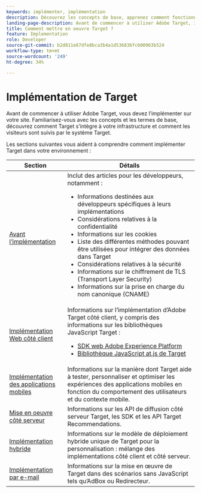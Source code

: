 ```yaml
---
keywords: implémenter, implémentation
description: Découvrez les concepts de base, apprenez comment fonctionne Target et comment il s’intègre à votre infrastructure et comprenez la manière dont les visiteurs sont suivis.
landing-page-description: Avant de commencer à utiliser Adobe Target, il vous faut l’implémenter sur votre site, comprendre quelques concepts et termes de base, et vous familiariser avec son fonctionnement.
title: Comment mettre en oeuvre Target ?
feature: Implementation
role: Developer
source-git-commit: b2d811e67dfe8bca3b4a1d536836fc600963b524
workflow-type: tm+mt
source-wordcount: '249'
ht-degree: 34%

---
```


# Implémentation de Target

Avant de commencer à utiliser Adobe Target, vous devez l’implémenter sur votre site. Familiarisez-vous avec les concepts et les termes de base, découvrez comment Target s’intègre à votre infrastructure et comment les visiteurs sont suivis par le système Target.

Les sections suivantes vous aident à comprendre comment implémenter Target dans votre environnement :

| Section | Détails |
| --- | --- |
| [Avant l’implémentation](/help/dev/before-implement/) | Inclut des articles pour les développeurs, notamment :<ul><li>Informations destinées aux développeurs spécifiques à leurs implémentations</li><li>Considérations relatives à la confidentialité</li><li>Informations sur les cookies</li><li>Liste des différentes méthodes pouvant être utilisées pour intégrer des données dans Target</li><li>Considérations relatives à la sécurité</li><li>Informations sur le chiffrement de TLS (Transport Layer Security)</li><li>Informations sur la prise en charge du nom canonique (CNAME)</li></ul> |
| [Implémentation Web côté client](/help/dev/implement/client-side/overview.md) | Informations sur l’implémentation d’Adobe Target côté client, y compris des informations sur les bibliothèques JavaScript Target :<ul><li>[SDK web Adobe Experience Platform](/help/dev/implement/client-side/aep-web-sdk.md)</li><li>[Bibliothèque JavaScript at.js de Target](/help/dev/implement/client-side/atjs/how-atjs-works/how-atjs-works.md)</li></ul> |
| [Implémentation des applications mobiles](/help/dev/implement/mobile/) | Informations sur la manière dont Target aide à tester, personnaliser et optimiser les expériences des applications mobiles en fonction du comportement des utilisateurs et du contexte mobile. |
| [Mise en oeuvre côté serveur](/help/dev/implement/server-side/server-side-overview.md) | Informations sur les API de diffusion côté serveur Target, les SDK et les API Target Recommendations. |
| [Implémentation hybride](/help/dev/implement/hybrid/) | Informations sur le modèle de déploiement hybride unique de Target pour la personnalisation : mélange des implémentations côté client et côté serveur. |
| [Implémentation par e-mail](/help/dev/implement/email/overview.md) | Informations sur la mise en œuvre de Target dans des scénarios sans JavaScript tels qu’AdBox ou Redirecteur. |
